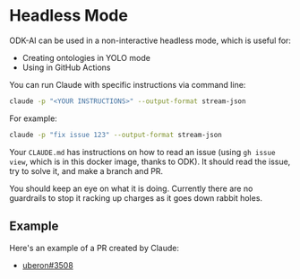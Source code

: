# Headless Mode

ODK-AI can be used in a non-interactive headless mode, which is useful for:

- Creating ontologies in YOLO mode
- Using in GitHub Actions

You can run Claude with specific instructions via command line:

```bash
claude -p "<YOUR INSTRUCTIONS>" --output-format stream-json
```

For example:

```bash
claude -p "fix issue 123" --output-format stream-json
```

Your `CLAUDE.md` has instructions on how to read an issue (using `gh issue view`, which is in this docker image, thanks to ODK). It should read the issue, try to solve it, and make a branch and PR.

You should keep an eye on what it is doing. Currently there are no guardrails to stop it racking up charges as it goes down rabbit holes.

## Example

Here's an example of a PR created by Claude:

* [uberon#3508](https://github.com/obophenotype/uberon/pull/3508)